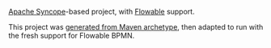[Apache Syncope](http://syncope.apache.org)-based project, with [Flowable](http://www.flowable.org/) support.

This project was [generated from Maven archetype](http://syncope.apache.org/docs/getting-started.html#create-project), then adapted to run with the fresh support for Flowable BPMN.
